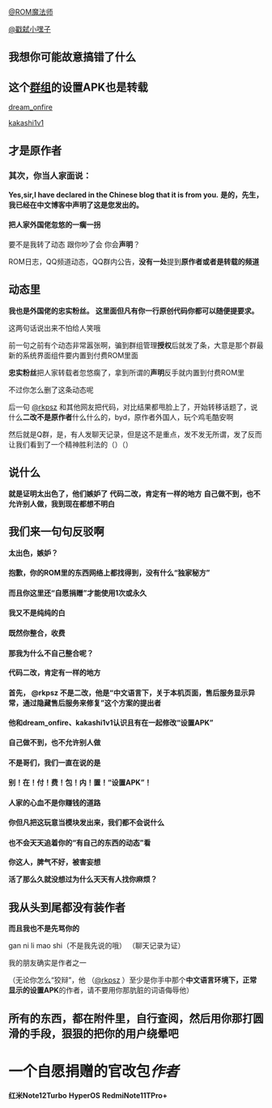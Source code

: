 [@ROM魔法师](http://www.coolapk1s.com/u/22775442)

[@戳弑小嘿子](http://www.coolapk1s.com/u/30797802)

## 我想你可能**故意**搞错了什么

## 这个[群组](https://t.me/HyperModDiscussion)的**设置APK**也是转载

[dream_onfire](https://t.me/dream_onfire)

[kakashi1v1](https://t.me/kakashi1v1)

## 才是原作者

### 其次，你当人家面说：

**Yes,sir,I have declared in the Chinese blog that it is from you.**
**是的，先生，我已经在中文博客中声明了这是您发出的。**

#### 把人家外国佬忽悠的一瘸一拐

要不是我转了动态
跟你吵了会
你会**声明**？

ROM日志，QQ频道动态，QQ群内公告，**没有一处**提到**原作者或者是转载的频道**

## 动态里

**我也是外国佬的忠实粉丝。**
**这里面但凡有你一行原创代码你都可以随便提要求。**

这两句话说出来不怕给人笑哦

前一句之前有个动态非常嚣张啊，骗到群组管理**授权**后就发了条，大意是那个群最新的系统界面组件要内置到付费ROM里面

**忠实粉丝**把人家转载者忽悠瘸了，拿到所谓的**声明**反手就内置到付费ROM里

不过你怎么删了这条动态呢

后一句 [@rkpsz](http://www.coolapk1s.com/u/21000263) 和其他网友把代码，对比结果都甩脸上了，开始转移话题了，说什么**二改不是原作者**什么什么的，byd，原作者外国人，玩个鸡毛酷安啊

然后就是Q群，是，有人发聊天记录，但是这不是重点，发不发无所谓，发了反而让我们看到了一个精神胜利法的（）（）

## 说什么
**就是证明太出色了，他们嫉妒了**
**代码二改，肯定有一样的地方**
**自己做不到，也不允许别人做，我到现在都想不明白**

## 我们来一句句反驳啊

**太出色，嫉妒？**
#### 抱歉，你的ROM里的东西网络上都找得到，没有什么“独家秘方”

#### 而且你这里还“自愿捐赠”才能使用1次或永久

#### 我又不是纯纯的白

#### 既然你整合，收费

#### 那我为什么不自己整合呢？

**代码二改，肯定有一样的地方**
#### 首先， @rkpsz 不是二改，他是“中文语言下，关于本机页面，售后服务显示异常，通过隐藏售后服务来修复”这个方案的提出者

#### 他和dream_onfire、kakashi1v1认识且有在一起修改“设置APK”

**自己做不到，也不允许别人做**
#### 不是哥们，我们一直在说的是
#### 别！在！付！费！包！内！置！“设置APK”！
#### 人家的心血不是你赚钱的道路
#### 你但凡把这玩意当模块发出来，我们都不会说什么
#### 也不会天天追着你的“有自己的东西的动态”看

**你这人，脾气不好，被害妄想**

**活了那么久就没想过为什么天天有人找你麻烦？**

## 我从头到尾都没有装作者

**而且我也不是先骂你的**

gan ni li mao shi（不是我先说的哦）
（聊天记录为证）

我的朋友确实是作者之一

（无论你怎么“狡辩”，他 （[@rkpsz](http://www.coolapk1s.com/u/21000263) ）至少是你手中那个**中文语言环境下，正常显示的设置APK**的作者，请不要用你那肮脏的词语侮辱他）

## 所有的东西，都在附件里，自行查阅，然后用你那打圆滑的手段，狠狠的把你的用户绕晕吧

# 一个**自愿捐赠**的官改包*作者*

**红米Note12Turbo** **HyperOS** **RedmiNote11TPro+**
